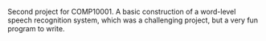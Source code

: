 Second project for COMP10001. A basic construction of a word-level speech recognition system, which was a challenging project, but a very fun program to write. 
